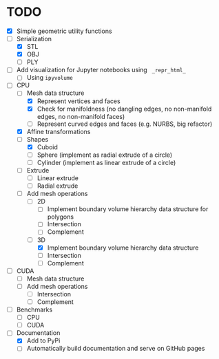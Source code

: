 # TODO

- [x] Simple geometric utility functions
- [ ] Serialization
  - [x] STL
  - [x] OBJ
  - [ ] PLY
- [ ] Add visualization for Jupyter notebooks using ` _repr_html_`
  - [ ] Using `ipyvolume`
- [ ] CPU
  - [ ] Mesh data structure
    - [x] Represent vertices and faces
    - [x] Check for manifoldness (no dangling edges, no non-manifold edges, no non-manifold faces)
    - [ ] Represent curved edges and faces (e.g. NURBS, big refactor)
  - [x] Affine transformations
  - [ ] Shapes
    - [x] Cuboid
    - [ ] Sphere (implement as radial extrude of a circle)
    - [ ] Cylinder (implement as linear extrude of a circle)
  - [ ] Extrude
    - [ ] Linear extrude
    - [ ] Radial extrude
  - [ ] Add mesh operations
    - [ ] 2D
      - [ ] Implement boundary volume hierarchy data structure for polygons
      - [ ] Intersection
      - [ ] Complement
    - [ ] 3D
      - [x] Implement boundary volume hierarchy data structure
      - [ ] Intersection
      - [ ] Complement
- [ ] CUDA
  - [ ] Mesh data structure
  - [ ] Add mesh operations
    - [ ] Intersection
    - [ ] Complement
- [ ] Benchmarks
  - [ ] CPU
  - [ ] CUDA
- [ ] Documentation
  - [x] Add to PyPi
  - [ ] Automatically build documentation and serve on GitHub pages
